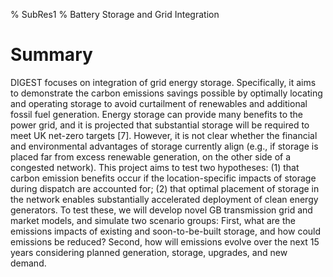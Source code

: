 % SubRes1
% Battery Storage and Grid Integration

# Summary

DIGEST focuses on integration of grid energy storage. Specifically, it aims to demonstrate the carbon emissions savings possible by optimally locating and operating storage to avoid curtailment of renewables and additional fossil fuel generation. Energy storage can provide many benefits to the power grid, and it is projected that substantial storage will be required to meet UK net-zero targets [7]. However, it is not clear whether the financial and environmental advantages of storage currently align (e.g., if storage is placed far from excess renewable generation, on the other side of a congested network). This project aims to test two hypotheses: (1) that carbon emission benefits occur if the location-specific impacts of storage during dispatch are accounted for; (2) that optimal placement of storage in the network enables substantially accelerated deployment of clean energy generators. To test these, we will develop novel GB transmission grid and market models, and simulate two scenario groups: First, what are the emissions impacts of existing and soon-to-be-built storage, and how could emissions be reduced? Second, how will emissions evolve over the next 15 years considering planned generation, storage, upgrades, and new demand.
